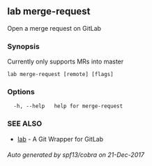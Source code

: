 ## lab merge-request

Open a merge request on GitLab

### Synopsis


Currently only supports MRs into master

```
lab merge-request [remote] [flags]
```

### Options

```
  -h, --help   help for merge-request
```

### SEE ALSO
* [lab](index.md)	 - A Git Wrapper for GitLab

###### Auto generated by spf13/cobra on 21-Dec-2017
